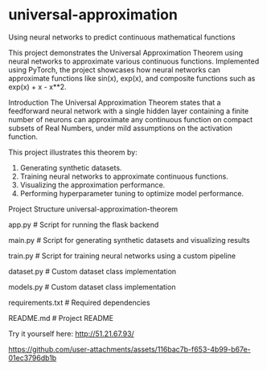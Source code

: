 # universal-approximation
Using neural networks to predict continuous mathematical functions

This project demonstrates the Universal Approximation Theorem using neural networks to approximate various continuous functions. Implemented using PyTorch, the project showcases how neural networks can approximate functions like 
sin(x), exp(x), and composite functions such as exp(x) + x - x**2.

Introduction
The Universal Approximation Theorem states that a feedforward neural network with a single hidden layer containing a finite number of neurons can approximate any continuous function on compact subsets of Real Numbers, under mild assumptions on the activation function.

This project illustrates this theorem by:
1. Generating synthetic datasets.
2. Training neural networks to approximate continuous functions.
3. Visualizing the approximation performance.
4. Performing hyperparameter tuning to optimize model performance.

Project Structure
universal-approximation-theorem

app.py      # Script for running the flask backend

main.py     # Script for generating synthetic datasets and visualizing results

train.py      # Script for training neural networks using a custom pipeline

dataset.py      # Custom dataset class implementation

models.py      # Custom dataset class implementation

requirements.txt       # Required dependencies

README.md              # Project README

Try it yourself here: http://51.21.67.93/

https://github.com/user-attachments/assets/116bac7b-f653-4b99-b67e-01ec3796db1b

